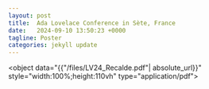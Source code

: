 ```yaml
---
layout: post
title:  Ada Lovelace Conference in Sète, France
date:   2024-09-10 13:50:23 +0000
tagline: Poster
categories: jekyll update
---
```

<object data="{{"/files/LV24_Recalde.pdf"| absolute_url}}" style="width:100%;height:110vh" type="application/pdf"> </object>

